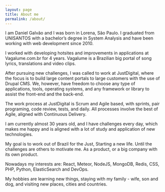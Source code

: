 ```yaml
---
layout: page
title: About me
permalink: /about/
---
```


I am Daniel Galvão and I was born in Lorena, São Paulo. I graduated from UNISANTOS with a bachelor’s degree in System Analysis and have been working with web development since 2010.

I worked with developing hotsites and improvements in applications at Vagalume.com.br for 4 years. Vagalume is a Brazilian big portal of song lyrics, translations and video clips.

After pursuing new challenges, I was called to work at JustDigital, where the focus is to build large content portals to large customers with the use of Drupal CMS. We, however, have freedom to choose any type of applications, tools, operating systems, and any framework or library to assist the front-end and the back-end.

The work process at JustDigital is Scrum and Agile based, with sprints, pair programing, code review, tests, and daily. All processes involve the best of Agile, aligned with Continuous Delivery.

I am currently almost 30 years old, and I have challenges every day, which makes me happy and is aligned with a lot of study and application of new technologies.

My goal is to work out of Brazil for the Just, Starting a new life. Until the challenges are others to motivate me. As a product, or a big company with its own product.

Nowadays my interests are: React, Meteor, NodeJS, MongoDB, Redis, CSS, PHP, Python, ElasticSearch and DevOps.

My hobbies are learning new things, staying with my family - wife, son and dog, and visiting new places, cities and countries. 
